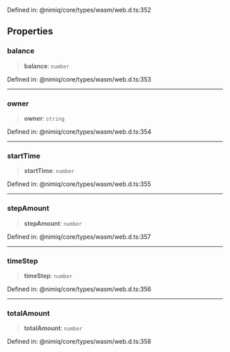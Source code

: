 Defined in: @nimiq/core/types/wasm/web.d.ts:352

## Properties

### balance

> **balance**: `number`

Defined in: @nimiq/core/types/wasm/web.d.ts:353

***

### owner

> **owner**: `string`

Defined in: @nimiq/core/types/wasm/web.d.ts:354

***

### startTime

> **startTime**: `number`

Defined in: @nimiq/core/types/wasm/web.d.ts:355

***

### stepAmount

> **stepAmount**: `number`

Defined in: @nimiq/core/types/wasm/web.d.ts:357

***

### timeStep

> **timeStep**: `number`

Defined in: @nimiq/core/types/wasm/web.d.ts:356

***

### totalAmount

> **totalAmount**: `number`

Defined in: @nimiq/core/types/wasm/web.d.ts:358
